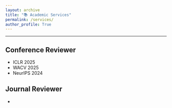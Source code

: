 ```yaml
---
layout: archive
title: "📚 Academic Services"
permalink: /services/
author_profile: True
---
```

<hr>

## Conference Reviewer
<ul>
    <li>ICLR 2025</li>
    <li>WACV 2025</li>
    <li>NeurIPS 2024</li>
</ul>


## Journal Reviewer
<ul>
    <li></li>
</ul>
